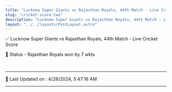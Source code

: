 ```yaml
---
title: "Lucknow Super Giants vs Rajasthan Royals, 44th Match - Live Cricket Score"
slug: "cricket-score-two"
description: "Lucknow Super Giants vs Rajasthan Royals, 44th Match - Live Cricket Score - Rajasthan Royals won by 7 wkts."
layout: "../../layouts/PostLayout.astro"
--- 
```


✅ Lucknow Super Giants vs Rajasthan Royals, 44th Match - Live Cricket Score

📑 Status - Rajasthan Royals won by 7 wkts

<br />

***

📝 Last Updated on : 4/28/2024, 5:47:16 AM

***

